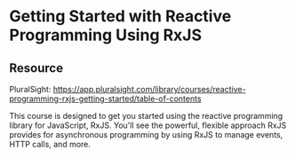 # Getting Started with Reactive Programming Using RxJS

## Resource

PluralSight: https://app.pluralsight.com/library/courses/reactive-programming-rxjs-getting-started/table-of-contents

This course is designed to get you started using the reactive programming library for JavaScript, RxJS. You'll see the 
powerful, flexible approach RxJS provides for asynchronous programming by using RxJS to manage events, HTTP calls, 
and more.
